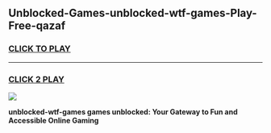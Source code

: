 
## Unblocked-Games-unblocked-wtf-games-Play-Free-qazaf
<h3>
<a href="https://premium76.site?title=unblocked-wtf-games&ref=19M">CLICK TO PLAY</a></h3>
<hr>

<h3>
<a href="https://premium76.site?title=unblocked-wtf-games&ref=19M">CLICK 2 PLAY</a>
  
</h3>

<a href="https://premium76.site?title=unblocked-wtf-games&ref=19M"><img src="https://clearcache.store/games.png"></a>


**unblocked-wtf-games games unblocked: Your Gateway to Fun and Accessible Online Gaming**

